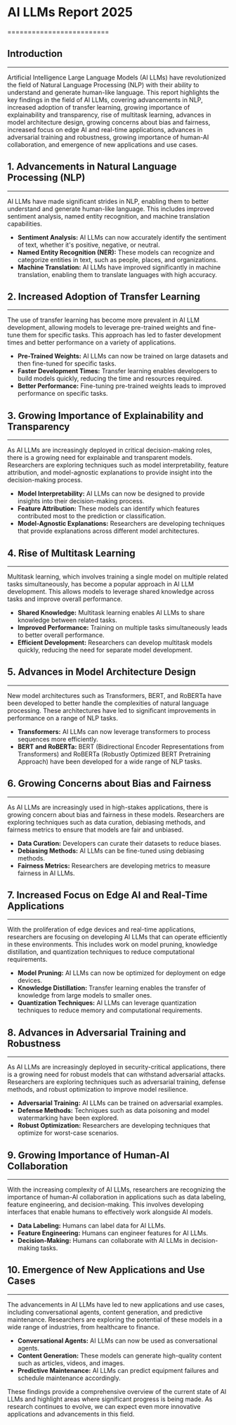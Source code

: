 # AI LLMs Report 2025
=========================

## Introduction
---------------

Artificial Intelligence Large Language Models (AI LLMs) have revolutionized the field of Natural Language Processing (NLP) with their ability to understand and generate human-like language. This report highlights the key findings in the field of AI LLMs, covering advancements in NLP, increased adoption of transfer learning, growing importance of explainability and transparency, rise of multitask learning, advances in model architecture design, growing concerns about bias and fairness, increased focus on edge AI and real-time applications, advances in adversarial training and robustness, growing importance of human-AI collaboration, and emergence of new applications and use cases.

## 1. Advancements in Natural Language Processing (NLP)
------------------------------------------------

AI LLMs have made significant strides in NLP, enabling them to better understand and generate human-like language. This includes improved sentiment analysis, named entity recognition, and machine translation capabilities.

*   **Sentiment Analysis:** AI LLMs can now accurately identify the sentiment of text, whether it's positive, negative, or neutral.
*   **Named Entity Recognition (NER):** These models can recognize and categorize entities in text, such as people, places, and organizations.
*   **Machine Translation:** AI LLMs have improved significantly in machine translation, enabling them to translate languages with high accuracy.

## 2. Increased Adoption of Transfer Learning
-----------------------------------------

The use of transfer learning has become more prevalent in AI LLM development, allowing models to leverage pre-trained weights and fine-tune them for specific tasks. This approach has led to faster development times and better performance on a variety of applications.

*   **Pre-Trained Weights:** AI LLMs can now be trained on large datasets and then fine-tuned for specific tasks.
*   **Faster Development Times:** Transfer learning enables developers to build models quickly, reducing the time and resources required.
*   **Better Performance:** Fine-tuning pre-trained weights leads to improved performance on specific tasks.

## 3. Growing Importance of Explainability and Transparency
------------------------------------------------------

As AI LLMs are increasingly deployed in critical decision-making roles, there is a growing need for explainable and transparent models. Researchers are exploring techniques such as model interpretability, feature attribution, and model-agnostic explanations to provide insight into the decision-making process.

*   **Model Interpretability:** AI LLMs can now be designed to provide insights into their decision-making process.
*   **Feature Attribution:** These models can identify which features contributed most to the prediction or classification.
*   **Model-Agnostic Explanations:** Researchers are developing techniques that provide explanations across different model architectures.

## 4. Rise of Multitask Learning
-------------------------------

Multitask learning, which involves training a single model on multiple related tasks simultaneously, has become a popular approach in AI LLM development. This allows models to leverage shared knowledge across tasks and improve overall performance.

*   **Shared Knowledge:** Multitask learning enables AI LLMs to share knowledge between related tasks.
*   **Improved Performance:** Training on multiple tasks simultaneously leads to better overall performance.
*   **Efficient Development:** Researchers can develop multitask models quickly, reducing the need for separate model development.

## 5. Advances in Model Architecture Design
----------------------------------------

New model architectures such as Transformers, BERT, and RoBERTa have been developed to better handle the complexities of natural language processing. These architectures have led to significant improvements in performance on a range of NLP tasks.

*   **Transformers:** AI LLMs can now leverage transformers to process sequences more efficiently.
*   **BERT and RoBERTa:** BERT (Bidirectional Encoder Representations from Transformers) and RoBERTa (Robustly Optimized BERT Pretraining Approach) have been developed for a wide range of NLP tasks.

## 6. Growing Concerns about Bias and Fairness
-------------------------------------------

As AI LLMs are increasingly used in high-stakes applications, there is growing concern about bias and fairness in these models. Researchers are exploring techniques such as data curation, debiasing methods, and fairness metrics to ensure that models are fair and unbiased.

*   **Data Curation:** Developers can curate their datasets to reduce biases.
*   **Debiasing Methods:** AI LLMs can be fine-tuned using debiasing methods.
*   **Fairness Metrics:** Researchers are developing metrics to measure fairness in AI LLMs.

## 7. Increased Focus on Edge AI and Real-Time Applications
--------------------------------------------------------

With the proliferation of edge devices and real-time applications, researchers are focusing on developing AI LLMs that can operate efficiently in these environments. This includes work on model pruning, knowledge distillation, and quantization techniques to reduce computational requirements.

*   **Model Pruning:** AI LLMs can now be optimized for deployment on edge devices.
*   **Knowledge Distillation:** Transfer learning enables the transfer of knowledge from large models to smaller ones.
*   **Quantization Techniques:** AI LLMs can leverage quantization techniques to reduce memory and computational requirements.

## 8. Advances in Adversarial Training and Robustness
------------------------------------------------

As AI LLMs are increasingly deployed in security-critical applications, there is a growing need for robust models that can withstand adversarial attacks. Researchers are exploring techniques such as adversarial training, defense methods, and robust optimization to improve model resilience.

*   **Adversarial Training:** AI LLMs can be trained on adversarial examples.
*   **Defense Methods:** Techniques such as data poisoning and model watermarking have been explored.
*   **Robust Optimization:** Researchers are developing techniques that optimize for worst-case scenarios.

## 9. Growing Importance of Human-AI Collaboration
-------------------------------------------------

With the increasing complexity of AI LLMs, researchers are recognizing the importance of human-AI collaboration in applications such as data labeling, feature engineering, and decision-making. This involves developing interfaces that enable humans to effectively work alongside AI models.

*   **Data Labeling:** Humans can label data for AI LLMs.
*   **Feature Engineering:** Humans can engineer features for AI LLMs.
*   **Decision-Making:** Humans can collaborate with AI LLMs in decision-making tasks.

## 10. Emergence of New Applications and Use Cases
------------------------------------------------

The advancements in AI LLMs have led to new applications and use cases, including conversational agents, content generation, and predictive maintenance. Researchers are exploring the potential of these models in a wide range of industries, from healthcare to finance.

*   **Conversational Agents:** AI LLMs can now be used as conversational agents.
*   **Content Generation:** These models can generate high-quality content such as articles, videos, and images.
*   **Predictive Maintenance:** AI LLMs can predict equipment failures and schedule maintenance accordingly.

These findings provide a comprehensive overview of the current state of AI LLMs and highlight areas where significant progress is being made. As research continues to evolve, we can expect even more innovative applications and advancements in this field.